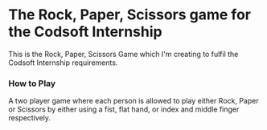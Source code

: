 <h1> The Rock, Paper, Scissors game for the Codsoft Internship</h1>
<p> This is the Rock, Paper, Scissors Game which I'm creating to fulfil the Codsoft Internship requirements.</p>

<h3>How to Play</h3>
<p>A two player game where each person is allowed to play either Rock, Paper or Scissors by either using a fist, flat hand, or index and middle finger respectively.</p>